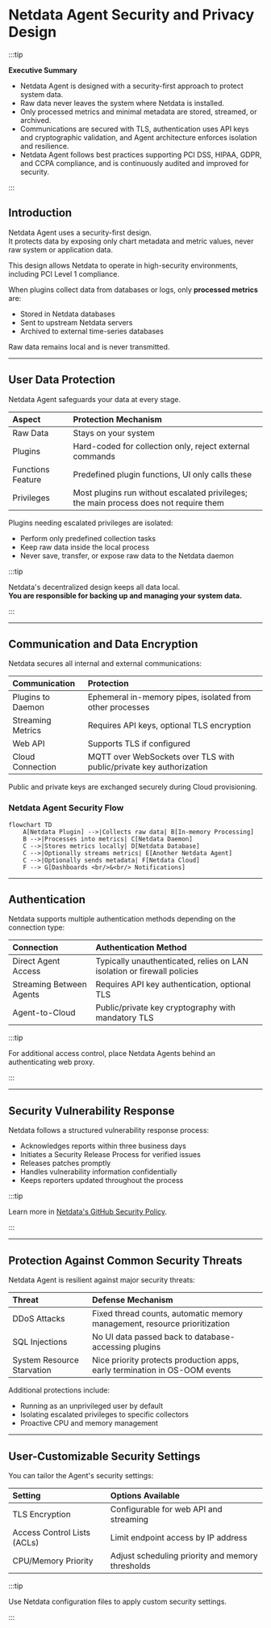 # Netdata Agent Security and Privacy Design

:::tip

**Executive Summary**

- Netdata Agent is designed with a security-first approach to protect system data.
- Raw data never leaves the system where Netdata is installed.
- Only processed metrics and minimal metadata are stored, streamed, or archived.
- Communications are secured with TLS, authentication uses API keys and cryptographic validation, and Agent architecture enforces isolation and resilience.
- Netdata Agent follows best practices supporting PCI DSS, HIPAA, GDPR, and CCPA compliance, and is continuously audited and improved for security.

:::

## Introduction

Netdata Agent uses a security-first design.  
It protects data by exposing only chart metadata and metric values, never raw system or application data.

This design allows Netdata to operate in high-security environments, including PCI Level 1 compliance.

When plugins collect data from databases or logs, only **processed metrics** are:

- Stored in Netdata databases
- Sent to upstream Netdata servers
- Archived to external time-series databases

Raw data remains local and is never transmitted.

---

## User Data Protection

Netdata Agent safeguards your data at every stage.

| **Aspect**        | **Protection Mechanism**                                                              |
|:------------------|:--------------------------------------------------------------------------------------|
| Raw Data          | Stays on your system                                                                  |
| Plugins           | Hard-coded for collection only, reject external commands                              |
| Functions Feature | Predefined plugin functions, UI only calls these                                      |
| Privileges        | Most plugins run without escalated privileges; the main process does not require them |

Plugins needing escalated privileges are isolated:

- Perform only predefined collection tasks
- Keep raw data inside the local process
- Never save, transfer, or expose raw data to the Netdata daemon

:::tip

Netdata's decentralized design keeps all data local.  
**You are responsible for backing up and managing your system data.**

:::

---

## Communication and Data Encryption

Netdata secures all internal and external communications:

| **Communication** | **Protection**                                                      |
|:------------------|:--------------------------------------------------------------------|
| Plugins to Daemon | Ephemeral in-memory pipes, isolated from other processes            |
| Streaming Metrics | Requires API keys, optional TLS encryption                          |
| Web API           | Supports TLS if configured                                          |
| Cloud Connection  | MQTT over WebSockets over TLS with public/private key authorization |

Public and private keys are exchanged securely during Cloud provisioning.

### Netdata Agent Security Flow

```mermaid
flowchart TD
    A[Netdata Plugin] -->|Collects raw data| B[In-memory Processing]
    B -->|Processes into metrics| C[Netdata Daemon]
    C -->|Stores metrics locally| D[Netdata Database]
    C -->|Optionally streams metrics| E[Another Netdata Agent]
    C -->|Optionally sends metadata| F[Netdata Cloud]
    F --> G[Dashboards <br/>&<br/> Notifications]
```

---

## Authentication

Netdata supports multiple authentication methods depending on the connection type:

| **Connection**           | **Authentication Method**                                               |
|:-------------------------|:------------------------------------------------------------------------|
| Direct Agent Access      | Typically unauthenticated, relies on LAN isolation or firewall policies |
| Streaming Between Agents | Requires API key authentication, optional TLS                           |
| Agent-to-Cloud           | Public/private key cryptography with mandatory TLS                      |

:::tip

For additional access control, place Netdata Agents behind an authenticating web proxy.

:::

---

## Security Vulnerability Response

Netdata follows a structured vulnerability response process:

- Acknowledges reports within three business days
- Initiates a Security Release Process for verified issues
- Releases patches promptly
- Handles vulnerability information confidentially
- Keeps reporters updated throughout the process

:::tip

Learn more in [Netdata's GitHub Security Policy](https://github.com/netdata/netdata/security/policy).

:::

---

## Protection Against Common Security Threats

Netdata Agent is resilient against major security threats:

| **Threat**                 | **Defense Mechanism**                                                      |
|:---------------------------|:---------------------------------------------------------------------------|
| DDoS Attacks               | Fixed thread counts, automatic memory management, resource prioritization  |
| SQL Injections             | No UI data passed back to database-accessing plugins                       |
| System Resource Starvation | Nice priority protects production apps, early termination in OS-OOM events |

Additional protections include:

- Running as an unprivileged user by default
- Isolating escalated privileges to specific collectors
- Proactive CPU and memory management

---

## User-Customizable Security Settings

You can tailor the Agent's security settings:

| **Setting**                 | **Options Available**                            |
|:----------------------------|:-------------------------------------------------|
| TLS Encryption              | Configurable for web API and streaming           |
| Access Control Lists (ACLs) | Limit endpoint access by IP address              |
| CPU/Memory Priority         | Adjust scheduling priority and memory thresholds |

:::tip

Use Netdata configuration files to apply custom security settings.

:::
